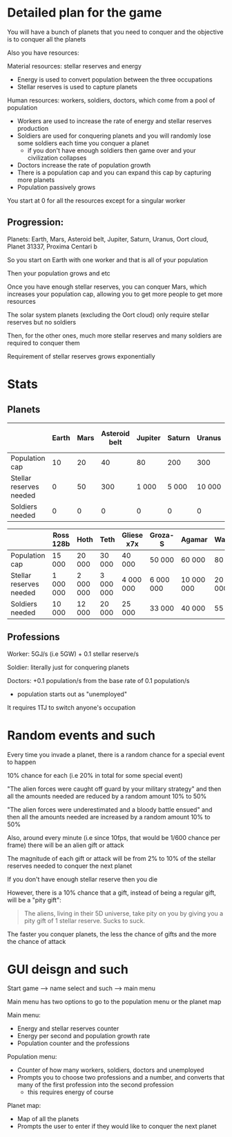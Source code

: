 # Detailed plan for the game
You will have a bunch of planets that you need to conquer and the objective is to conquer all the planets

Also you have resources:
  
  Material resources: stellar reserves and energy
   - Energy is used to convert population between the three occupations
   - Stellar reserves is used to capture planets
  
  Human resources: workers, soldiers, doctors, which come from a pool of population
   - Workers are used to increase the rate of energy and stellar reserves production
   - Soldiers are used for conquering planets and you will randomly lose some soldiers each time you conquer a planet
     - if you don't have enough soldiers then game over and your civilization collapses
   - Doctors increase the rate of population growth
   - There is a population cap and you can expand this cap by capturing more planets
   - Population passively grows

You start at 0 for all the resources except for a singular worker
## Progression:
Planets: Earth, Mars, Asteroid belt, Jupiter, Saturn, Uranus, Oort cloud, Planet 31337, Proxima Centari b

So you start on Earth with one worker and that is all of your population

Then your population grows and etc

Once you have enough stellar reserves, you can conquer Mars, which increases your population cap, allowing you to get more people to get more resources

The solar system planets (excluding the Oort cloud) only require stellar reserves but no soldiers

Then, for the other ones, much more stellar reserves and many soldiers are required to conquer them

Requirement of stellar reserves grows exponentially

# Stats
## Planets
|                         | Earth | Mars | Asteroid belt | Jupiter | Saturn | Uranus | Oort cloud | Planet X | Proxima centauri b |
|-------------------------|-------|------|---------------|---------|--------|--------|------------|--------------|--------------------|
| Population cap          | 10    | 20   | 40            | 80      | 200    | 300    | 1 000      | 3 000        | 10 000             |
| Stellar reserves needed | 0     | 50   | 300           | 1 000   | 5 000  | 10 000  | 50 000     | 100 000      | 500 000            |
| Soldiers needed         | 0     | 0    | 0             | 0       | 0      | 0      | 500        | 1 000        | 5 000              |

|                         | Ross 128b | Hoth      | Teth      | Gliese x7x | Groza-S   | Agamar     | Wayland    | SR-25      | Awajiba    |
|-------------------------|-----------|-----------|-----------|------------|-----------|------------|------------|------------|------------|
| Population cap          | 15 000    | 20 000    | 30 000    | 40 000     | 50 000    | 60 000     | 80 000     | 80 000     | 80 000     |
| Stellar reserves needed | 1 000 000 | 2 000 000 | 3 000 000 | 4 000 000  | 6 000 000 | 10 000 000 | 20 000 000 | 40 000 000 | 69 420 000 |
| Soldiers needed         | 10 000    | 12 000    | 20 000    | 25 000     | 33 000    | 40 000     | 55 000     | 60 000     | 65 000     |
## Professions
Worker: 5GJ/s (i.e 5GW) + 0.1 stellar reserve/s

Soldier: literally just for conquering planets

Doctors: +0.1 population/s from the base rate of 0.1 population/s
 - population starts out as "unemployed"

It requires 1TJ to switch anyone's occupation

# Random events and such
Every time you invade a planet, there is a random chance for a special event to happen

10% chance for each (i.e 20% in total for some special event)

"The alien forces were caught off guard by your military strategy" and then all the amounts needed are reduced by a random amount 10% to 50%

"The alien forces were underestimated and a bloody battle ensued" and then all the amounts needed are increased by a random amount 10% to 50%


Also, around every minute (i.e since 10fps, that would be 1/600 chance per frame) there will be an alien gift or attack

The magnitude of each gift or attack will be from 2% to 10% of the stellar reserves needed to conquer the next planet

If you don't have enough stellar reserve then you die

However, there is a 10% chance that a gift, instead of being a regular gift, will be a "pity gift":
> The aliens, living in their 5D universe, take pity on you by giving you a pity gift of 1 stellar reserve. Sucks to suck.

The faster you conquer planets, the less the chance of gifts and the more the chance of attack

# GUI deisgn and such
Start game --> name select and such --> main menu

Main menu has two options to go to the population menu or the planet map

Main menu:
- Energy and stellar reserves counter
- Energy per second and population growth rate
- Population counter and the professions

Population menu:
- Counter of how many workers, soldiers, doctors and unemployed
- Prompts you to choose two professions and a number, and converts that many of the first profession into the second profession
   - this requires energy of course

Planet map:
- Map of all the planets
- Prompts the user to enter if they would like to conquer the next planet
